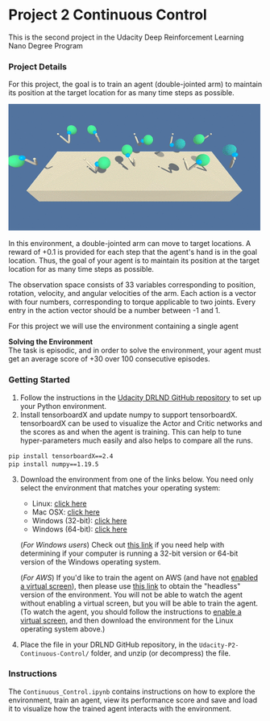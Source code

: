 # Project 2 Continuous Control
This is the second project in the Udacity Deep Reinforcement Learning Nano Degree Program

### Project Details
For this project, the goal is to train an agent (double-jointed arm) to maintain its position at the target
location for as many time steps as possible.

<img src="assets/reacher.gif" alt="" title="Reacher Environment" />

In this environment, a double-jointed arm can move to target locations. A reward of +0.1 is provided for each step that the agent's hand is in the goal location. Thus, the goal of your agent is to maintain its position at the target location for as many time steps as possible.

The observation space consists of 33 variables corresponding to position, rotation, velocity, and angular velocities of the arm. Each action is a vector with four numbers, corresponding to torque applicable to two joints. Every entry in the action vector should be a number between -1 and 1.

For this project we will use the environment containing a single agent

**Solving the Environment**  
The task is episodic, and in order to solve the environment, your agent must get an average score of +30 over 100 consecutive episodes.

### Getting Started
1. Follow the instructions in the [Udacity DRLND GitHub repository](https://github.com/udacity/deep-reinforcement-learning#dependencies) to set up your Python environment.
2. Install tensorboardX and update numpy to support tensorboardX. tensorboardX can be used to visualize the Actor and Critic networks and the scores as and when the agent is training. This can help to tune hyper-parameters much easily and also helps to compare all the runs.
```
pip install tensorboardX==2.4
pip install numpy==1.19.5
```
3. Download the environment from one of the links below.  You need only select the environment that matches your operating system:
   - Linux: [click here](https://s3-us-west-1.amazonaws.com/udacity-drlnd/P2/Reacher/one_agent/Reacher_Linux.zip)
   - Mac OSX: [click here](https://s3-us-west-1.amazonaws.com/udacity-drlnd/P2/Reacher/one_agent/Reacher.app.zip)
   - Windows (32-bit): [click here](https://s3-us-west-1.amazonaws.com/udacity-drlnd/P2/Reacher/one_agent/Reacher_Windows_x86.zip)
   - Windows (64-bit): [click here](https://s3-us-west-1.amazonaws.com/udacity-drlnd/P2/Reacher/one_agent/Reacher_Windows_x86_64.zip)

   (_For Windows users_) Check out [this link](https://support.microsoft.com/en-us/help/827218/how-to-determine-whether-a-computer-is-running-a-32-bit-version-or-64) if you need help with determining if your computer is running a 32-bit version or 64-bit version of the Windows operating system.

   (_For AWS_) If you'd like to train the agent on AWS (and have not [enabled a virtual screen](https://github.com/Unity-Technologies/ml-agents/blob/master/docs/Training-on-Amazon-Web-Service.md)), then please use [this link](https://s3-us-west-1.amazonaws.com/udacity-drlnd/P2/Reacher/one_agent/Reacher_Linux_NoVis.zip)
   to obtain the "headless" version of the environment. You will not be able to watch the agent without enabling a virtual screen, but you will be able to train the agent. (To watch the agent, you should follow the instructions to [enable a virtual screen](https://github.com/Unity-Technologies/ml-agents/blob/master/docs/Training-on-Amazon-Web-Service.md), and then download the environment for the Linux operating system above.)

4. Place the file in your DRLND GitHub repository, in the `Udacity-P2-Continuous-Control/` folder, and unzip (or decompress) the file.

### Instructions

The `Continuous_Control.ipynb` contains instructions on how to explore the environment, train an agent, view its performance score and save and load it to visualize how the trained agent interacts with the environment.